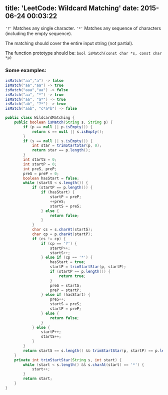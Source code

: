 title: 'LeetCode: Wildcard Matching'
date: 2015-06-24 00:03:22
---
 `'?'` Matches any single character.
`'*'` Matches any sequence of characters (including the empty sequence).

The matching should cover the entire input string (not partial).

The function prototype should be:
`bool isMatch(const char *s, const char *p)`

### Some examples:
```java
isMatch("aa","a") -> false
isMatch("aa","aa") -> true
isMatch("aaa","aa") -> false
isMatch("aa", "*") -> true
isMatch("aa", "a*") -> true
isMatch("ab", "?*") -> true
isMatch("aab", "c*a*b") -> false
```

```java
public class WildcardMatching {
    public boolean isMatch(String s, String p) {
        if (p == null || p.isEmpty()) {
            return s == null || s.isEmpty();
        }
        if (s == null || s.isEmpty()) {
            int star = trimStartStar(p, 0);
            return star == p.length();
        }
        int startS = 0;
        int startP = 0;
        int preS, preP;
        preS = preP = 0;
        boolean hasStart = false;
        while (startS < s.length()) {
            if (startP == p.length()) {
                if (hasStart) {
                    startP = preP;
                    ++preS;
                    startS = preS;
                } else {
                    return false;
                }
            }
            char cs = s.charAt(startS);
            char cp = p.charAt(startP);
            if (cs != cp) {
                if (cp == '?') {
                    startP++;
                    startS++;
                } else if (cp == '*') {
                    hasStart = true;
                    startP = trimStartStar(p, startP);
                    if (startP == p.length()) {
                        return true;
                    }
                    preS = startS;
                    preP = startP;
                } else if (hasStart) {
                    preS++;
                    startS = preS;
                    startP = preP;
                } else {
                    return false;
                }
            } else {
                startP++;
                startS++;
            }
        }
        return startS == s.length() && trimStartStar(p, startP) == p.length();
    }
    private int trimStartStar(String s, int start) {
        while (start < s.length() && s.charAt(start) == '*') {
            start++;
        }
        return start;
    }
}
```
